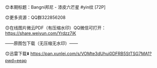 😊本期标题：Bangni邦尼 - 漆皮六芒星 #yin纹 [72P]

😊更多资源：QQ群322856208

😊在线图片微云PDF（有压缩水印）QQ微信可打开：
https://share.weiyun.com/Yrdzz7iK

——原图包下载（无压缩无水印）——

😊迅雷下载⬇️
https://pan.xunlei.com/s/VOMte3dUhui0DFRB5StTSG7MA1?pwd=eeap